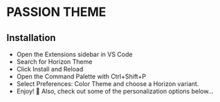# PASSION THEME

## Installation

- Open the Extensions sidebar in VS Code
- Search for Horizon Theme
- Click Install and Reload
- Open the Command Palette with Ctrl+Shift+P
- Select Preferences: Color Theme and choose a Horizon variant.
- Enjoy! 🎉 Also, check out some of the personalization options below...
